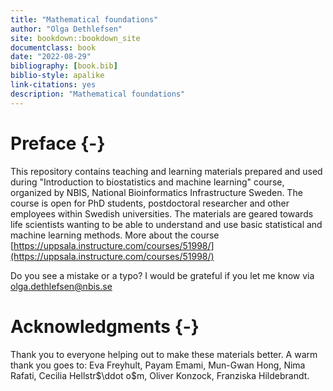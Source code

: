 ```yaml
---
title: "Mathematical foundations"
author: "Olga Dethlefsen"
site: bookdown::bookdown_site
documentclass: book
date: "2022-08-29"  
bibliography: [book.bib]
biblio-style: apalike
link-citations: yes
description: "Mathematical foundations"
---
```


# Preface {-}

This repository contains teaching and learning materials prepared and used during "Introduction to biostatistics and machine learning" course, organized by NBIS, National Bioinformatics Infrastructure Sweden. The course is open for PhD students, postdoctoral researcher and other employees within Swedish universities. The materials are geared towards life scientists wanting to be able to understand and use basic statistical and machine learning methods. More about the course [https://uppsala.instructure.com/courses/51998/](https://uppsala.instructure.com/courses/51998/) 

Do you see a mistake or a typo? I would be grateful if you let me know via [olga.dethlefsen@nbis.se](olga.dethlefsen@nbis.se)


# Acknowledgments {-}
Thank you to everyone helping out to make these materials better. A warm thank you goes to: 
Eva Freyhult, Payam Emami, Mun-Gwan Hong, Nima Rafati, Cecilia Hellstr$\ddot o$m, Oliver Konzock, Franziska Hildebrandt.


